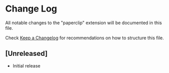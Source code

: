 # Change Log

All notable changes to the "paperclip" extension will be documented in this file.

Check [Keep a Changelog](http://keepachangelog.com/) for recommendations on how to structure this file.

## [Unreleased]

- Initial release
